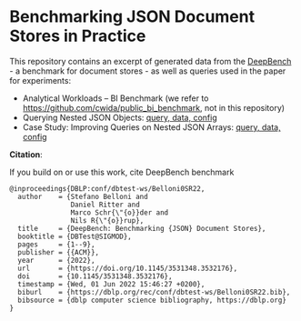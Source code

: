 # Benchmarking JSON Document Stores in Practice

This repository contains an excerpt of generated data from the [DeepBench](https://dl.acm.org/doi/10.1145/3531348.3532176) - a benchmark for document stores - as well as queries used in the paper for experiments:

- Analytical Workloads – BI Benchmark (we refer to https://github.com/cwida/public_bi_benchmark, not in this repository)
- Querying Nested JSON Objects: [query, data, config](https://github.com/dritter-sap/deepbench_example_data_sets/tree/main/experiments/nested_json_object)
- Case Study: Improving Queries on Nested JSON Arrays: [query, data, config](https://github.com/dritter-sap/deepbench_example_data_sets/tree/main/experiments/unnest_json_arrays)

**Citation**:

If you build on or use this work, cite DeepBench benchmark
```
@inproceedings{DBLP:conf/dbtest-ws/Belloni0SR22,
  author    = {Stefano Belloni and
               Daniel Ritter and
               Marco Schr{\"{o}}der and
               Nils R{\"{o}}rup},
  title     = {DeepBench: Benchmarking {JSON} Document Stores},
  booktitle = {DBTest@SIGMOD},
  pages     = {1--9},
  publisher = {{ACM}},
  year      = {2022},
  url       = {https://doi.org/10.1145/3531348.3532176},
  doi       = {10.1145/3531348.3532176},
  timestamp = {Wed, 01 Jun 2022 15:46:27 +0200},
  biburl    = {https://dblp.org/rec/conf/dbtest-ws/Belloni0SR22.bib},
  bibsource = {dblp computer science bibliography, https://dblp.org}
}
```
